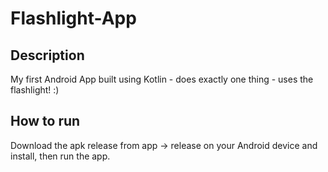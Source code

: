 # Flashlight-App

## Description

My first Android App built using Kotlin - does exactly one thing - uses the flashlight! :)

## How to run

Download the apk release from app -> release on your Android device and install, then run the app.

